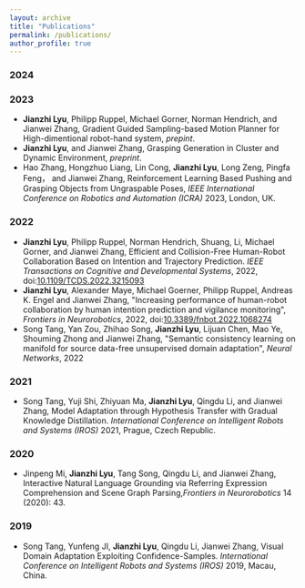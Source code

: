 ```yaml
---
layout: archive
title: "Publications"
permalink: /publications/
author_profile: true
---
```


### 2024

### 2023
  + **Jianzhi Lyu**, Philipp Ruppel, Michael Gorner, Norman Hendrich, and Jianwei Zhang, Gradient Guided Sampling-based Motion Planner for High-dimentional robot-hand system, *prepint*.
  + **Jianzhi Lyu**, and Jianwei Zhang, Grasping Generation in Cluster and Dynamic Environment, *preprint*.
  + Hao Zhang, Hongzhuo Liang, Lin Cong, **Jianzhi Lyu**, Long Zeng, Pingfa Feng， and Jianwei Zhang, Reinforcement Learning Based Pushing and Grasping Objects from Ungraspable Poses, *IEEE International Conference on Robotics and Automation (ICRA)* 2023, London, UK.
 
### 2022
  + **Jianzhi Lyu**, Philipp Ruppel, Norman Hendrich, Shuang, Li, Michael Gorner, and Jianwei Zhang, Efficient and Collision-Free Human-Robot Collaboration Based on Intention and Trajectory Prediction. *IEEE Transactions on Cognitive and Developmental Systems*, 2022, doi:[10.1109/TCDS.2022.3215093](https://ieeexplore.ieee.org/document/9920012)
  + **Jianzhi Lyu**, Alexander Maye, Michael Goerner, Philipp Ruppel, Andreas K. Engel and Jianwei Zhang, "Increasing performance of human-robot collaboration by human intention prediction and vigilance monitoring", *Frontiers in Neurorobotics*, 2022, doi:[10.3389/fnbot.2022.1068274](https://www.frontiersin.org/articles/10.3389/fnbot.2022.1068274/abstract)
  + Song Tang, Yan Zou, Zhihao Song, **Jianzhi Lyu**, Lijuan Chen, Mao Ye, Shouming Zhong and Jianwei Zhang, "Semantic consistency learning on manifold for source data-free unsupervised domain adaptation", *Neural Networks*, 2022

### 2021
  + Song Tang, Yuji Shi, Zhiyuan Ma, **Jianzhi Lyu**, Qingdu Li, and Jianwei Zhang, Model Adaptation through Hypothesis Transfer with Gradual Knowledge Distillation. *International Conference on Intelligent Robots and Systems (IROS)* 2021, Prague, Czech Republic.
  
### 2020
  + Jinpeng Mi, **Jianzhi Lyu**, Tang Song, Qingdu Li, and Jianwei Zhang, Interactive Natural Language Grounding via Referring Expression Comprehension and Scene Graph Parsing,*Frontiers in Neurorobotics* 14 (2020): 43.
  
### 2019
  + Song Tang, Yunfeng JI, **Jianzhi Lyu**, Qingdu Li, Jianwei Zhang, Visual Domain Adaptation Exploiting Confidence-Samples. *International Conference on Intelligent Robots and Systems (IROS)* 2019, Macau, China.
